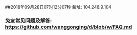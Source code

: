 ##2018年09月28日07时12分07秒 新址: 104.248.9.104
### 兔友常见问题及解答: https://github.com/wanggonging/d/blob/w/FAQ.md
